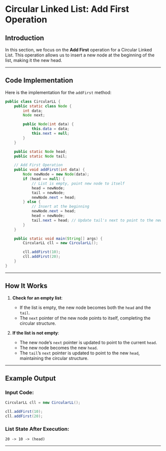 

# Circular Linked List: Add First Operation

## Introduction

In this section, we focus on the **Add First** operation for a Circular Linked List. This operation allows us to insert a new node at the beginning of the list, making it the new head.

---

## Code Implementation

Here is the implementation for the `addFirst` method:

```java
public class CircularLL {
    public static class Node {
        int data;
        Node next;

        public Node(int data) {
            this.data = data;
            this.next = null;
        }
    }

    public static Node head;
    public static Node tail;

    // Add First Operation
    public void addFirst(int data) {
        Node newNode = new Node(data);
        if (head == null) {
            // List is empty, point new node to itself
            head = newNode;
            tail = newNode;
            newNode.next = head;
        } else {
            // Insert at the beginning
            newNode.next = head;
            head = newNode;
            tail.next = head; // Update tail's next to point to the new head
        }
    }

    public static void main(String[] args) {
        CircularLL cll = new CircularLL();

        cll.addFirst(10);
        cll.addFirst(20);
    }
}
```

---

## How It Works

1. **Check for an empty list**:  
   - If the list is empty, the new node becomes both the `head` and the `tail`.  
   - The `next` pointer of the new node points to itself, completing the circular structure.

2. **If the list is not empty**:  
   - The new node’s `next` pointer is updated to point to the current `head`.  
   - The new node becomes the new `head`.  
   - The `tail`’s `next` pointer is updated to point to the new `head`, maintaining the circular structure.

---

## Example Output

### Input Code:
```java
CircularLL cll = new CircularLL();

cll.addFirst(10);
cll.addFirst(20);
```

### List State After Execution:
```
20 -> 10 -> (head)
```

---
